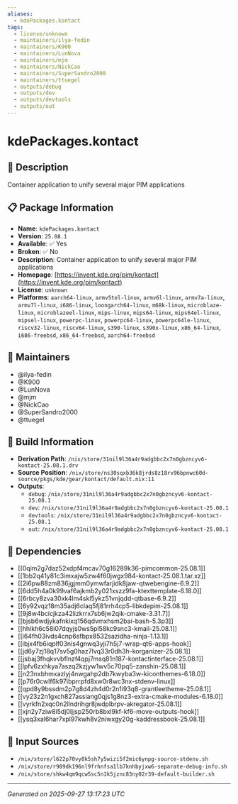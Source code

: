 ```yaml
---
aliases:
  - kdePackages.kontact
tags:
  - license/unknown
  - maintainers/ilya-fedin
  - maintainers/K900
  - maintainers/LunNova
  - maintainers/mjm
  - maintainers/NickCao
  - maintainers/SuperSandro2000
  - maintainers/ttuegel
  - outputs/debug
  - outputs/dev
  - outputs/devtools
  - outputs/out
---
```


# kdePackages.kontact

## 📝 Description

Container application to unify several major PIM applications

## 📋 Package Information

- **Name**: `kdePackages.kontact`
- **Version**: `25.08.1`
- **Available**: ✅ Yes
- **Broken**: ✅ No
- **Description**: Container application to unify several major PIM applications
- **Homepage**: [https://invent.kde.org/pim/kontact](https://invent.kde.org/pim/kontact)
- **License**: `unknown`
- **Platforms**: `aarch64-linux`, `armv5tel-linux`, `armv6l-linux`, `armv7a-linux`, `armv7l-linux`, `i686-linux`, `loongarch64-linux`, `m68k-linux`, `microblaze-linux`, `microblazeel-linux`, `mips-linux`, `mips64-linux`, `mips64el-linux`, `mipsel-linux`, `powerpc-linux`, `powerpc64-linux`, `powerpc64le-linux`, `riscv32-linux`, `riscv64-linux`, `s390-linux`, `s390x-linux`, `x86_64-linux`, `i686-freebsd`, `x86_64-freebsd`, `aarch64-freebsd`
## 👥 Maintainers

- @ilya-fedin
- @K900
- @LunNova
- @mjm
- @NickCao
- @SuperSandro2000
- @ttuegel


## 🔧 Build Information

- **Derivation Path**: `/nix/store/31nil9l36a4r9adgbbc2x7n0gbzncyv6-kontact-25.08.1.drv`
- **Source Position**: `/nix/store/ns30sqxb36k8jrds8z18rv96bpnwc60d-source/pkgs/kde/gear/kontact/default.nix:11`
- **Outputs**:
  - `debug`:  `/nix/store/31nil9l36a4r9adgbbc2x7n0gbzncyv6-kontact-25.08.1`
  - `dev`:  `/nix/store/31nil9l36a4r9adgbbc2x7n0gbzncyv6-kontact-25.08.1`
  - `devtools`:  `/nix/store/31nil9l36a4r9adgbbc2x7n0gbzncyv6-kontact-25.08.1`
  - `out`:  `/nix/store/31nil9l36a4r9adgbbc2x7n0gbzncyv6-kontact-25.08.1`

## 🔗 Dependencies

- [[0qim2g7daz52xdpf4mcav70g16289k36-pimcommon-25.08.1]]
- [[1bb2q41y81c3imxajw5zw4f60jwgx984-kontact-25.08.1.tar.xz]]
- [[2i6pw88zm836jgjmm0ymwfarjidk8jaw-qtwebengine-6.9.2]]
- [[6dd5h4a0k99vaf6ajkmb2y021xszz9fa-ktexttemplate-6.18.0]]
- [[6rbcy8zva30xk4lm4skl5ykz51vnjqdd-qtbase-6.9.2]]
- [[6y92vqz18m35adj6claq5fj81rrh4cp5-libkdepim-25.08.1]]
- [[9j8w4bcicjkza42lizkrrx7sb6jw2qik-cmake-3.31.7]]
- [[bjsb6wdjykafnkixq156qdvmxhsm2bai-bash-5.3p3]]
- [[hhlkh6c58i07dqyjs0ws5pl58kc9snc3-kmail-25.08.1]]
- [[i64fh03ivds4cnp6sfbpx8532sazidha-ninja-1.13.1]]
- [[ibjx4fb6iqplf03nis4gnwq3yji7h5j7-wrap-qt6-apps-hook]]
- [[jd6y7zj18q17sv5g0haz7lvq33r0dh3h-korganizer-25.08.1]]
- [[jsbaj3fhqkvvbflnzf4qpj7msq81n187-kontactinterface-25.08.1]]
- [[lpfv6zxhkya7aszq2kzjyw1wv5c70pq5-zanshin-25.08.1]]
- [[n23nxbhmxazlyj4nwgahp2db7kwyba3w-kiconthemes-6.18.0]]
- [[p76r0cwlf6k97ibprrpfd8xw0r8wc3nx-stdenv-linux]]
- [[qpd8y9bssdm2p7g8d4zh4d0r2n1i93q8-grantleetheme-25.08.1]]
- [[vy23z2n1gxch827assiang0qjs1g8nz3-extra-cmake-modules-6.18.0]]
- [[vyrkfn2xqc0n2llndrihgr8jwdplbrpv-akregator-25.08.1]]
- [[xjn2y7ziw8i5dj0ljjsp250rb8bxl9kf-kf6-move-outputs-hook]]
- [[ysq3xal6har7xpl97kwh8v2niwxgy20g-kaddressbook-25.08.1]]

## 📁 Input Sources

- `/nix/store/l622p70vy8k5sh7y5wizi5f2mic6ynpg-source-stdenv.sh`
- `/nix/store/r989dk196nl9frhnfsa1lb7knhbyjxw6-separate-debug-info.sh`
- `/nix/store/shkw4qm9qcw5sc5n1k5jznc83ny02r39-default-builder.sh`

---
*Generated on 2025-09-27 13:17:23 UTC*

